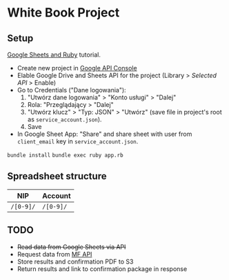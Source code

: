 # White Book Project

## Setup

[Google Sheets and Ruby](https://www.youtube.com/watch?v=VqoSUSy011I) tutorial.

* Create new project in [Google API Console](https://console.developers.google.com/)
* Elable Google Drive and Sheets API for the project (Library > *Selected API* > Enable)
* Go to Credentials ("Dane logowania"):
  1. "Utwórz dane logowania" > "Konto usługi" > "Dalej"
  2. Rola: "Przeglądający > "Dalej"
  3. "Utwórz klucz" > "Typ: JSON" > "Utwórz" (save file in project's root as `service_account.json`).
  4. Save
* In Google Sheet App: "Share" and share sheet with user from `client_email` key in `service_account.json`.

`bundle install`
`bundle exec ruby app.rb`

## Spreadsheet structure

|NIP|Account|
|-|-|
`/[0-9]/`|`/[0-9]/`

## TODO

* ~~Read data from Google Sheets via API~~
* Request data from [MF API](https://wl-api.mf.gov.pl/)
* Store results and confirmation PDF to S3
* Return results and link to confirmation package in response
